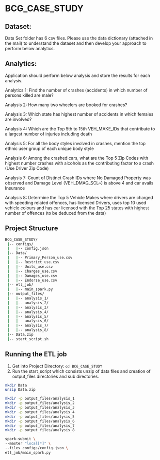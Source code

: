 # BCG_CASE_STUDY

## Dataset:


Data Set folder has 6 csv files. Please use the data dictionary (attached in the mail) to understand the dataset and then develop your approach to perform below analytics. 

## Analytics: 


Application should perform below analysis and store the results for each analysis. 

Analytics 1: Find the number of crashes (accidents) in which number of persons killed are male? 

Analysis 2: How many two wheelers are booked for crashes?  

Analysis 3: Which state has highest number of accidents in which females are involved?  

Analysis 4: Which are the Top 5th to 15th VEH_MAKE_IDs that contribute to a largest number of injuries including death 

Analysis 5: For all the body styles involved in crashes, mention the top ethnic user group of each unique body style   

Analysis 6: Among the crashed cars, what are the Top 5 Zip Codes with highest number crashes with alcohols as the contributing factor to a crash (Use Driver Zip Code) 

Analysis 7: Count of Distinct Crash IDs where No Damaged Property was observed and Damage Level (VEH_DMAG_SCL~) is above 4 and car avails Insurance 

Analysis 8: Determine the Top 5 Vehicle Makes where drivers are charged with speeding related offences, has licensed Drivers, uses top 10 used vehicle colours and has car licensed with the Top 25 states with highest number of offences (to be deduced from the data) 

## Project Structure

```bash
BCG_CASE_STUDY/
 |-- configs/
 |   |-- config.json
 |-- Data/
 |   |-- Primary_Person_use.csv
 |   |-- Restrict_use.csv
 |   |-- Units_use.csv
 |   |-- Charges_use.csv
 |   |-- Damages_use.csv
 |   |-- Endorse_use.csv
 |-- etl_job/
 |   |-- main_spark.py
 |-- output_files/
 |   |-- analysis_1/
 |   |-- analysis_2/
 |   |-- analysis_3/
 |   |-- analysis_4/
 |   |-- analysis_5/
 |   |-- analysis_6/
 |   |-- analysis_7/
 |   |-- analysis_8/
 |-- Data.zip
 |-- start_script.sh

```

## Running the ETL job

1. Get into Project Directory: ``` cd BCG_CASE_STUDY ```
2. Run the start_script which consists unzip of data files and creation of output_files directories and sub directories.
```bash
mkdir Data
unzip Data.zip

mkdir -p output_files/analysis_1
mkdir -p output_files/analysis_2
mkdir -p output_files/analysis_3
mkdir -p output_files/analysis_4
mkdir -p output_files/analysis_5
mkdir -p output_files/analysis_6
mkdir -p output_files/analysis_7
mkdir -p output_files/analysis_8

spark-submit \
--master "local[*]" \
--files configs/config.json \
etl_job/main_spark.py

```
